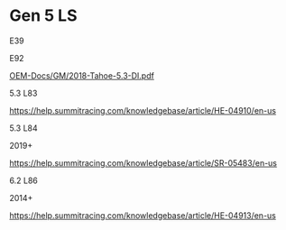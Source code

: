 # Gen 5 LS

E39

E92

[OEM-Docs/GM/2018-Tahoe-5.3-DI.pdf](OEM-Docs/GM/2018-Tahoe-5.3-DI.pdf)

5.3 L83

https://help.summitracing.com/knowledgebase/article/HE-04910/en-us

5.3 L84

2019+

https://help.summitracing.com/knowledgebase/article/SR-05483/en-us

6.2 L86 

2014+

https://help.summitracing.com/knowledgebase/article/HE-04913/en-us
